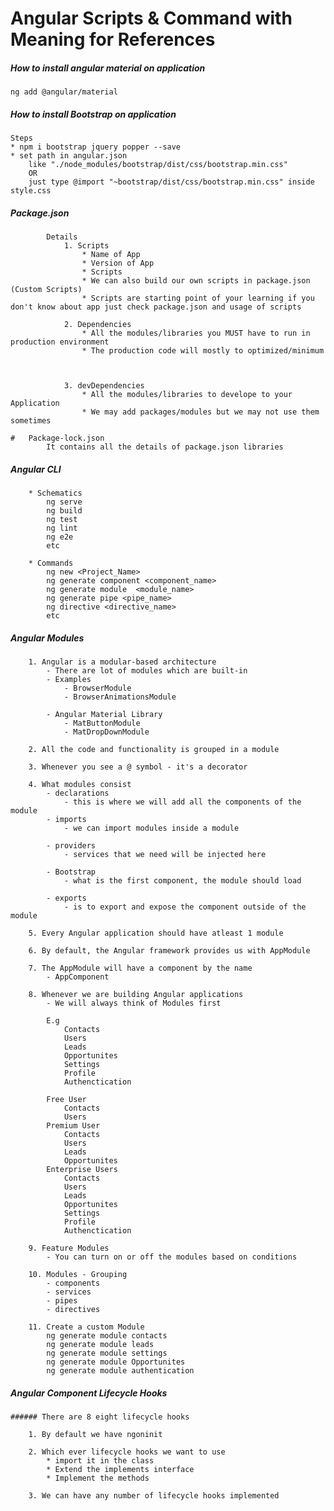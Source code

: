 # Angular Scripts & Command with Meaning for References


##### How to install angular material on application  
	ng add @angular/material
	
##### How to install Bootstrap on application
	Steps  
	* npm i bootstrap jquery popper --save  
	* set path in angular.json 
		like "./node_modules/bootstrap/dist/css/bootstrap.min.css"  
		OR  
		just type @import "~bootstrap/dist/css/bootstrap.min.css" inside style.css

#####	Package.json  
			Details  
				1. Scripts  
					* Name of App
					* Version of App
					* Scripts
					* We can also build our own scripts in package.json (Custom Scripts)  
					* Scripts are starting point of your learning if you don't know about app just check package.json and usage of scripts  
					
				2. Dependencies  
					* All the modules/libraries you MUST have to run in production environment
					* The production code will mostly to optimized/minimum
					
				
				
				3. devDependencies  
					* All the modules/libraries to develope to your Application  
					* We may add packages/modules but we may not use them sometimes
					
	# 	Package-lock.json  
			It contains all the details of package.json libraries  
			
##### Angular CLI  
		* Schematics
			ng serve
			ng build
			ng test
			ng lint
			ng e2e
			etc
		
		* Commands
			ng new <Project_Name>
			ng generate component <component_name>
			ng generate module	<module_name>
			ng generate pipe <pipe_name>
			ng directive <directive_name>
			etc
##### Angular Modules  

		1. Angular is a modular-based architecture 
			- There are lot of modules which are built-in 
			- Examples 
				- BrowserModule
				- BrowserAnimationsModule

			- Angular Material Library
				- MatButtonModule
				- MatDropDownModule 

		2. All the code and functionality is grouped in a module 

		3. Whenever you see a @ symbol - it's a decorator 

		4. What modules consist
			- declarations
				- this is where we will add all the components of the module 
			- imports 
				- we can import modules inside a module 
			
			- providers 
				- services that we need will be injected here 
			
			- Bootstrap 
				- what is the first component, the module should load 

			- exports   
				- is to export and expose the component outside of the module  

		5. Every Angular application should have atleast 1 module 

		6. By default, the Angular framework provides us with AppModule 

		7. The AppModule will have a component by the name 
			- AppComponent 
			
		8. Whenever we are building Angular applications 
			- We will always think of Modules first 

			E.g     
				Contacts
				Users 
				Leads
				Opportunites
				Settings 
				Profile 
				Authenctication

			Free User 
				Contacts
				Users 
			Premium User 
				Contacts
				Users 
				Leads
				Opportunites
			Enterprise Users 
				Contacts
				Users 
				Leads
				Opportunites
				Settings 
				Profile 
				Authenctication

		9. Feature Modules 
			- You can turn on or off the modules based on conditions 

		10. Modules - Grouping 
			- components 
			- services 
			- pipes
			- directives 

		11. Create a custom Module 
			ng generate module contacts
			ng generate module leads
			ng generate module settings
			ng generate module Opportunites
			ng generate module authentication 

##### Angular Component Lifecycle Hooks
	###### There are 8 eight lifecycle hooks  	
	
		1. By default we have ngoninit
		
		2. Which ever lifecycle hooks we want to use  
			* import it in the class
			* Extend the implements interface
			* Implement the methods
			
		3. We can have any number of lifecycle hooks implemented